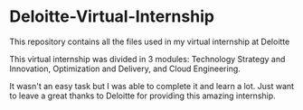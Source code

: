 # Deloitte-Virtual-Internship
This repository contains all the files used in my virtual internship at Deloitte

This virtual internship was divided in 3 modules: Technology Strategy and Innovation, Optimization and Delivery, and Cloud Engineering.

It wasn't an easy task but I was able to complete it and learn a lot. Just want to leave a great thanks to Deloitte for providing this amazing internship.
